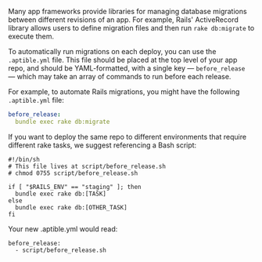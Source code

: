 Many app frameworks provide libraries for managing database migrations between different revisions of an app. For example, Rails' ActiveRecord library allows users to define migration files and then run `rake db:migrate` to execute them.

To automatically run migrations on each deploy, you can use the `.aptible.yml` file. This file should be placed at the top level of your app repo, and should be YAML-formatted, with a single key — `before_release` — which may take an array of commands to run before each release.

For example, to automate Rails migrations, you might have the following `.aptible.yml` file:

```yaml
before_release:
  bundle exec rake db:migrate
```

If you want to deploy the same repo to different environments that require different rake tasks, we suggest referencing a Bash script:

```
#!/bin/sh
# This file lives at script/before_release.sh
# chmod 0755 script/before_release.sh

if [ "$RAILS_ENV" == "staging" ]; then
  bundle exec rake db:[TASK]
else
  bundle exec rake db:[OTHER_TASK]
fi
```

Your new .aptible.yml would read:

```
before_release:
  - script/before_release.sh
```
